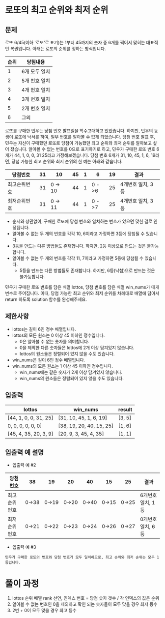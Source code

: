 #  로또의 최고 순위와 최저 순위

## 문제

로또 6/45(이하 '로또'로 표기)는 1부터 45까지의 숫자 중 6개를 찍어서 맞히는 대표적인 복권입니다. 아래는 로또의 순위를 정하는 방식입니다.

| 순위  | 당첨내용     |
|-----|----------|
| 1   | 6개 모두 일치 |
| 2   | 5개 번호 일치 |
| 3   | 4개 번호 일치 |
| 4   | 3개 번호 일치 |
| 5   | 2개 번호 일치 |
| 6   | 그외       |

로또를 구매한 민우는 당첨 번호 발표일을 학수고대하고 있었습니다. 하지만, 민우의 동생이 로또에 낙서를 하여, 일부 번호를 알아볼 수 없게 되었습니다. 당첨 번호 발표 후, 민우는 자신이 구매했던 로또로 당첨이
가능했던 최고 순위와 최저 순위를 알아보고 싶어 졌습니다. 알아볼 수 없는 번호를 0으로 표기하기로 하고, 민우가 구매한 로또 번호 6개가 44, 1, 0, 0, 31 25라고 가정해보겠습니다. 당첨 번호 6개가
31, 10, 45, 1, 6, 19라면, 당첨 가능한 최고 순위와 최저 순위의 한 예는 아래와 같습니다.

| 당첨번호             | 31  |10      |45|1 | 6 |19  |결과|
|-----------------|--------|--------|---|---|---|---|---|
| 최고순위번호  | 31 | 0 -> 10| 44 | 1 | 0 ->6 |25|4개번호 일치, 3등|
| 최저순위번호  | 31 | 0 -> 11| 44 | 1 | 0 ->7 | 25 |4개번호 일치, 3등|

- 순서와 상관없이, 구매한 로또에 당첨 번호와 일치하는 번호가 있으면 맞힌 걸로 인정됩니다.
- 알아볼 수 없는 두 개의 번호를 각각 10, 6이라고 가정하면 3등에 당첨될 수 있습니다.
- 3등을 만드는 다른 방법들도 존재합니다. 하지만, 2등 이상으로 만드는 것은 불가능합니다.
- 알아볼 수 없는 두 개의 번호를 각각 11, 7이라고 가정하면 5등에 당첨될 수 있습니다.
    - 5등을 만드는 다른 방법들도 존재합니다. 하지만, 6등(낙첨)으로 만드는 것은 불가능합니다.

민우가 구매한 로또 번호를 담은 배열 lottos, 당첨 번호를 담은 배열 win_nums가 매개변수로 주어집니다. 이때, 당첨 가능한 최고 순위와 최저 순위를 차례대로 배열에 담아서 return 하도록
solution 함수를 완성해주세요.

## 제한사항

- lottos는 길이 6인 정수 배열입니다.
- lottos의 모든 원소는 0 이상 45 이하인 정수입니다.
    - 0은 알아볼 수 없는 숫자를 의미합니다.
    - 0을 제외한 다른 숫자들은 lottos에 2개 이상 담겨있지 않습니다.
    - lottos의 원소들은 정렬되어 있지 않을 수도 있습니다.
- win_nums은 길이 6인 정수 배열입니다.
- win_nums의 모든 원소는 1 이상 45 이하인 정수입니다.
    - win_nums에는 같은 숫자가 2개 이상 담겨있지 않습니다.
    - win_nums의 원소들은 정렬되어 있지 않을 수도 있습니다.

## 입출력

| lottos                | win_nums                 | result| 
|-----------------------|--------------------------|----|
| [44, 1, 0, 0, 31, 25] | [31, 10, 45, 1, 6, 19]   |[3, 5]|
| 0, 0, 0, 0, 0, 0]     | [38, 19, 20, 40, 15, 25] |[1, 6]|
| [45, 4, 35, 20, 3, 9] |[20, 9, 3, 45, 4, 35]|[1, 1]|

## 입출력 예 설명

- 입출력 예 #2

| 당첨번호             | 38  | 19      | 20 | 40 | 15   | 25 | 결과          |
|-----------------|-----|---------|------|-----|-------|------|-------------|
| 최고순위번호  | 0→38 | 0→19     | 0→20   | 0→40  |0→15 | 0→25  | 6개번호 일치, 1등 |
| 최저순위번호  | 0→21  | 0→22 | 0→23  | 0→24       | 0→26 | 0→27   | 0개번호 일치, 6등 |

- 입출력 예 #3

```
민우가 구매한 로또의 번호와 당첨 번호가 모두 일치하므로, 최고 순위와 최저 순위는 모두 1등입니다.
```

# 풀이 과정

1. lottos 순위 배열 rank 선언, 인덱스 번호 = 당첨 숫자 갯수 / 각 인덱스의 값은 순위
2. 알아볼 수 없는 번호인 0을 제외하고 확인 되는 숫자들이 모두 맞을 경우 최저 등수
3. 2번 + 0이 모두 맞을 경우 최고 등수
